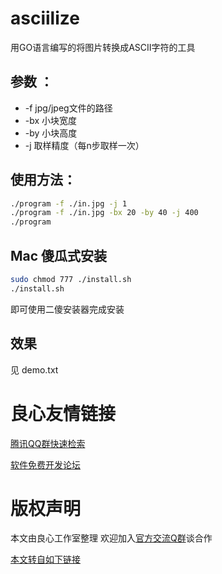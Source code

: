 # asciilize
用GO语言编写的将图片转换成ASCII字符的工具
 
## 参数 ：
* -f jpg/jpeg文件的路径  
* -bx 小块宽度  
* -by 小块高度  
* -j 取样精度（每n步取样一次）
 
## 使用方法：
```bash
./program -f ./in.jpg -j 1  
./program -f ./in.jpg -bx 20 -by 40 -j 400  
./program  
```

## Mac 傻瓜式安装
```bash
sudo chmod 777 ./install.sh
./install.sh
```
即可使用二傻安装器完成安装

## 效果
见 demo.txt


 # 良心友情链接

[腾讯QQ群快速检索](http://u.720life.cn/s/8cf73f7c)

[软件免费开发论坛](http://u.720life.cn/s/bbb01dc0)

# 版权声明 

本文由良心工作室整理 欢迎加入[官方交流Q群](https://u.720life.cn/s/f2316816)谈合作

[本文转自如下链接](http://u.720life.cn/g/2e71d0f0a5c601172267ba20d3a43c6e854b08eb13a8ea8cd2e803a1be3119d420f980c6ecb63f13984e95c3b26a4007b3d125b0f150c0ed89aa4679ad269ef6)